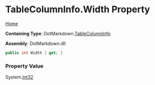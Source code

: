 # TableColumnInfo\.Width Property

[Home](../../../README.md)

**Containing Type**: DotMarkdown\.[TableColumnInfo](../README.md)

**Assembly**: DotMarkdown\.dll

```csharp
public int Width { get; }
```

### Property Value

System\.[Int32](https://docs.microsoft.com/en-us/dotnet/api/system.int32)

